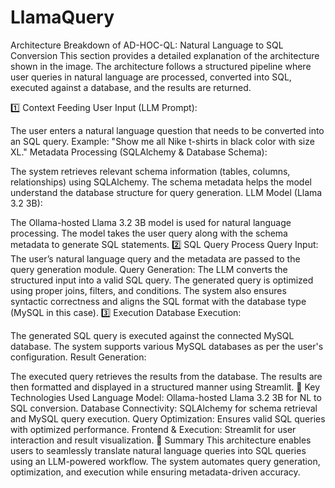 # LlamaQuery
Architecture Breakdown of AD-HOC-QL: Natural Language to SQL Conversion
This section provides a detailed explanation of the architecture shown in the image. The architecture follows a structured pipeline where user queries in natural language are processed, converted into SQL, executed against a database, and the results are returned.

1️⃣ Context Feeding
User Input (LLM Prompt):

The user enters a natural language question that needs to be converted into an SQL query.
Example: "Show me all Nike t-shirts in black color with size XL."
Metadata Processing (SQLAlchemy & Database Schema):

The system retrieves relevant schema information (tables, columns, relationships) using SQLAlchemy.
The schema metadata helps the model understand the database structure for query generation.
LLM Model (Llama 3.2 3B):

The Ollama-hosted Llama 3.2 3B model is used for natural language processing.
The model takes the user query along with the schema metadata to generate SQL statements.
2️⃣ SQL Query Process
Query Input:
The user’s natural language query and the metadata are passed to the query generation module.
Query Generation:
The LLM converts the structured input into a valid SQL query.
The generated query is optimized using proper joins, filters, and conditions.
The system also ensures syntactic correctness and aligns the SQL format with the database type (MySQL in this case).
3️⃣ Execution
Database Execution:

The generated SQL query is executed against the connected MySQL database.
The system supports various MySQL databases as per the user's configuration.
Result Generation:

The executed query retrieves the results from the database.
The results are then formatted and displayed in a structured manner using Streamlit.
🔹 Key Technologies Used
Language Model: Ollama-hosted Llama 3.2 3B for NL to SQL conversion.
Database Connectivity: SQLAlchemy for schema retrieval and MySQL query execution.
Query Optimization: Ensures valid SQL queries with optimized performance.
Frontend & Execution: Streamlit for user interaction and result visualization.
📌 Summary
This architecture enables users to seamlessly translate natural language queries into SQL queries using an LLM-powered workflow. The system automates query generation, optimization, and execution while ensuring metadata-driven accuracy.
